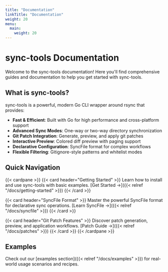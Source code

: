```yaml
---
title: "Documentation"
linkTitle: "Documentation"
weight: 20
menu:
  main:
    weight: 20
---
```


# sync-tools Documentation

Welcome to the sync-tools documentation! Here you'll find comprehensive guides and documentation to help you get started with sync-tools.

## What is sync-tools?

sync-tools is a powerful, modern Go CLI wrapper around rsync that provides:

- **Fast & Efficient**: Built with Go for high performance and cross-platform support
- **Advanced Sync Modes**: One-way or two-way directory synchronization
- **Git Patch Integration**: Generate, preview, and apply git patches
- **Interactive Preview**: Colored diff preview with paging support
- **Declarative Configuration**: SyncFile format for complex workflows
- **Flexible Filtering**: Gitignore-style patterns and whitelist modes

## Quick Navigation

{{< cardpane >}}
{{< card header="Getting Started" >}}
Learn how to install and use sync-tools with basic examples.
[Get Started →]({{< relref "/docs/getting-started" >}})
{{< /card >}}

{{< card header="SyncFile Format" >}}
Master the powerful SyncFile format for declarative sync operations.
[Learn SyncFile →]({{< relref "/docs/syncfile" >}})
{{< /card >}}

{{< card header="Git Patch Features" >}}
Discover patch generation, preview, and application workflows.
[Patch Guide →]({{< relref "/docs/patches" >}})
{{< /card >}}
{{< /cardpane >}}

## Examples

Check out our [examples section]({{< relref "/docs/examples" >}}) for real-world usage scenarios and recipes.